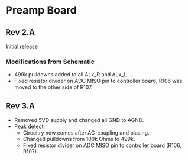 # Preamp Board

## Rev 2.A
Initial release

### Modifications from Schematic
* 499k pulldowns added to all ALx_R and ALx_L
* Fixed resistor divider on ADC MISO pin to controller board,
  R106 was moved to the other side of R107.

## Rev 3.A
* Removed 5VD supply and changed all GND to AGND.
* Peak detect:
  - Circuitry now comes after AC-coupling and biasing.
  - Changed  pulldowns from 100k Ohms to 499k.
  - Fixed resistor divider on ADC MISO pin to controller board (R106, R107)
